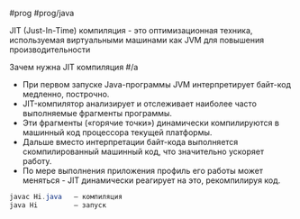 #prog #prog/java 

JIT (Just-In-Time) компиляция - это оптимизационная техника, используемая виртуальными машинами как JVM для повышения производительности

Зачем нужна JIT компиляция #/a

- При первом запуске Java-программы JVM интерпретирует байт-код медленно, построчно.
- JIT-компилятор анализирует и отслеживает наиболее часто выполняемые фрагменты программы.
- Эти фрагменты («горячие точки») динамически компилируются в машинный код процессора текущей платформы.
- Дальше вместо интерпретации байт-кода выполняется скомпилированный машинный код, что значительно ускоряет работу.
- По мере выполнения приложения профиль его работы может меняться - JIT динамически реагирует на это, рекомпилируя код.

```java
javac Hi.java   – компиляция
java Hi         – запуск
```
